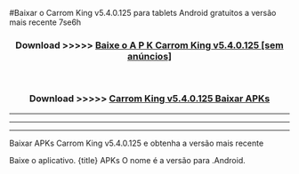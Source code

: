 #Baixar o Carrom King v5.4.0.125  para tablets Android gratuitos a versão mais recente 7se6h


<div align="center">
<h3>Download >>>>> <a href="https://pt-web.web.app/?pt= Carrom King v5.4.0.125">Baixe o A P K Carrom King v5.4.0.125 [sem anúncios]</a></h3><br>

<h3>Download >>>>> <a href="https://pt-web.web.app/?pt= Carrom King v5.4.0.125">Carrom King v5.4.0.125 Baixar APKs</a></h3>
</div>

----------------------------------------------------------

----------------------------------------------------------

----------------------------------------------------------

Baixar APKs Carrom King v5.4.0.125 e obtenha a versão mais recente

Baixe o aplicativo. {title} APKs O nome é a versão para .Android.


